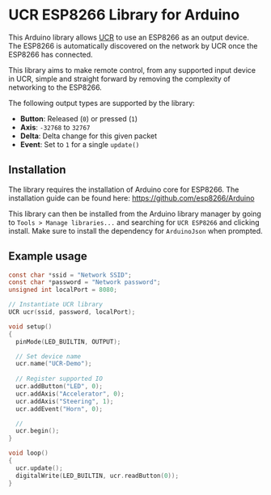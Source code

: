# UCR ESP8266 Library for Arduino

This Arduino library allows [UCR](https://github.com/Snoothy/UCR) to use an ESP8266 as an output device. The ESP8266 is automatically discovered on the network by UCR once the ESP8266 has connected.

This library aims to make remote control, from any supported input device in UCR, simple and straight forward by removing the complexity of networking to the ESP8266.



The following output types are supported by the library:

- **Button**: Released (`0`) or pressed (`1`)
- **Axis**: `-32768` to `32767`
- **Delta**: Delta change for this given packet
- **Event**: Set to `1` for a single `update()`



## Installation

The library requires the installation of Arduino core for ESP8266. The installation guide can be found here: https://github.com/esp8266/Arduino

This library can then be installed from the Arduino library manager by going to `Tools > Manage libraries...` and searching for `UCR ESP8266` and clicking install. Make sure to install the dependency for `ArduinoJson` when prompted.



## Example usage

```c
const char *ssid = "Network SSID";
const char *password = "Network password";
unsigned int localPort = 8080;

// Instantiate UCR library
UCR ucr(ssid, password, localPort);

void setup()
{
  pinMode(LED_BUILTIN, OUTPUT);

  // Set device name
  ucr.name("UCR-Demo");
    
  // Register supported IO
  ucr.addButton("LED", 0);
  ucr.addAxis("Accelerator", 0);
  ucr.addAxis("Steering", 1);
  ucr.addEvent("Horn", 0);

  // 
  ucr.begin();
}

void loop()
{
  ucr.update();
  digitalWrite(LED_BUILTIN, ucr.readButton(0));
}
```

